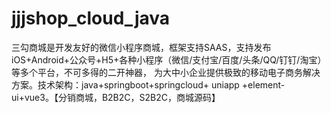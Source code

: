 # jjjshop_cloud_java
三勾商城是开发友好的微信小程序商城，框架支持SAAS，支持发布 iOS+Android+公众号+H5+各种小程序（微信/支付宝/百度/头条/QQ/钉钉/淘宝）等多个平台，不可多得的二开神器， 为大中小企业提供极致的移动电子商务解决方案。技术架构：java+springboot+springcloud+ uniapp +element-ui+vue3。【分销商城，B2B2C，S2B2C，商城源码】
